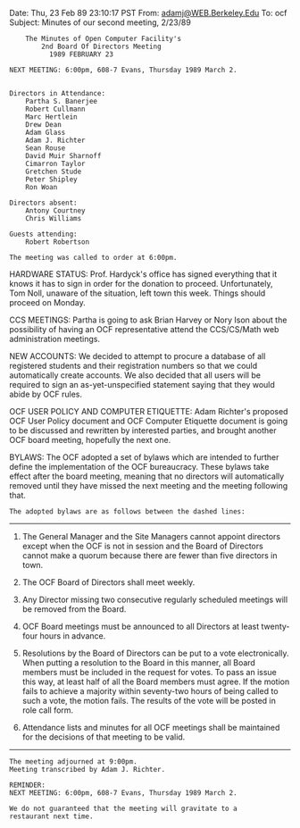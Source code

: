 Date: Thu, 23 Feb 89 23:10:17 PST
From: adamj@WEB.Berkeley.Edu
To: ocf
Subject: Minutes of our second meeting, 2/23/89


		The Minutes of Open Computer Facility's
		    2nd Board Of Directors Meeting
			  1989 FEBRUARY 23

	NEXT MEETING: 6:00pm, 608-7 Evans, Thursday 1989 March 2.


	Directors in Attendance:
		Partha S. Banerjee
		Robert Cullmann
		Marc Hertlein
		Drew Dean
		Adam Glass
		Adam J. Richter
		Sean Rouse
		David Muir Sharnoff
		Cimarron Taylor
		Gretchen Stude
		Peter Shipley
		Ron Woan

	Directors absent:
		Antony Courtney
		Chris Williams

	Guests attending:
		Robert Robertson

	The meeting was called to order at 6:00pm.

HARDWARE STATUS:
	 Prof. Hardyck's office has signed everything that it knows it
has to sign in order for the donation to proceed.  Unfortunately, Tom
Noll, unaware of the situation, left town this week.  Things should
proceed on Monday.

CCS MEETINGS:
	Partha is going to ask Brian Harvey or Nory Ison about the
possibility of having an OCF representative attend the CCS/CS/Math
web administration meetings.

NEW ACCOUNTS:
	We decided to attempt to procure a database of all registered
students and their registration numbers so that we could automatically
create accounts.  We also decided that all users will be required to
sign an as-yet-unspecified statement saying that they would abide by
OCF rules.

OCF USER POLICY AND COMPUTER ETIQUETTE:
	Adam Richter's proposed OCF User Policy document and OCF
Computer Etiquette document is going to be discussed and rewritten by
interested parties, and brought another OCF board meeting, hopefully
the next one.

BYLAWS:
	The OCF adopted a set of bylaws which are intended to further
define the implementation of the OCF bureaucracy.  These bylaws take
effect after the board meeting, meaning that no directors will
automatically removed until they have missed the next meeting and the
meeting following that.

	The adopted bylaws are as follows between the dashed lines:

---------------------------------------------------------------------------
1.   The  General  Manager  and  the  Site  Managers  cannot
     appoint directors except when the OCF is not in session
     and the Board of Directors cannot make a quorum because
     there are fewer than five directors in town.

2.   The OCF Board of Directors shall meet weekly.

3.   Any  Director   missing   two   consecutive   regularly
     scheduled meetings will be removed from the Board.

4.   OCF Board meetings must be announced to  all  Directors
     at least twenty-four hours in advance.

5.   Resolutions by the Board of Directors can be put  to  a
     vote  electronically.  When putting a resolution to the
     Board  in  this  manner,  all  Board  members  must  be
     included  in  the  request for votes.  To pass an issue
     this way, at least half of all the Board  members  must
     agree.   If  the  motion  fails  to  achieve a majority
     within seventy-two hours of  being  called  to  such  a
     vote,  the  motion fails.  The results of the vote will
     be posted in role call form.

6.   Attendance lists and minutes for all OCF meetings shall
     be  maintained  for the decisions of that meeting to be
     valid.

---------------------------------------------------------------------------

	The meeting adjourned at 9:00pm.
	Meeting transcribed by Adam J. Richter.

	REMINDER:
	NEXT MEETING: 6:00pm, 608-7 Evans, Thursday 1989 March 2.

	We do not guaranteed that the meeting will gravitate to a
	restaurant next time.
